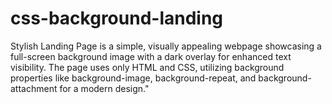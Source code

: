 # css-background-landing
Stylish Landing Page is a simple, visually appealing webpage showcasing a full-screen background image with a dark overlay for enhanced text visibility. The page uses only HTML and CSS, utilizing background properties like background-image, background-repeat, and background-attachment for a modern design."
